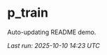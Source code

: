 # p_train

Auto-updating README demo.

<!--START_SECTION:status-->
_Last run: 2025-10-10 14:23 UTC_
<!--END_SECTION:status-->


























































































































































































































































































































































































































































































































































































































































































































































































































































































































































































































































































































